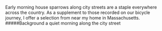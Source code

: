 Early morning house sparrows along city streets are a staple everywhere across the country. As a supplement to those recorded on our bicycle journey, I offer a selection from near my home in Massachusetts. 
#####Background
a quiet morning along the city street
